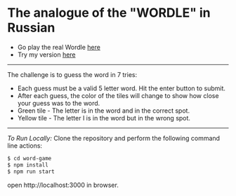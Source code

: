 # The analogue of the "WORDLE" in Russian

- Go play the real Wordle [here](https://www.powerlanguage.co.uk/wordle/)
- Try my version [here](https://ruword-game.herokuapp.com)
---
The challenge is to guess the word in 7 tries:
- Each guess must be a valid 5 letter word. Hit the enter button to submit.
- After each guess, the color of the tiles will change to show how close your guess was to the word.
- Green tile - The letter is in the word and in the correct spot.
- Yellow tile - The letter I is in the word but in the wrong spot.
---
_To Run Locally:_
Clone the repository and perform the following command line actions:
```bash
$ cd word-game
$ npm install
$ npm run start
```

open http://localhost:3000 in browser.
